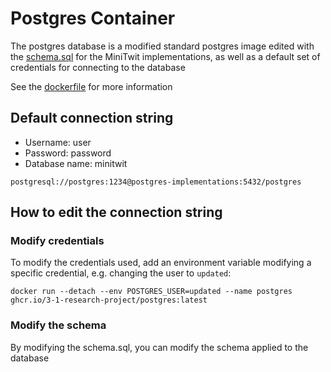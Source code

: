 # Postgres Container

The postgres database is a modified standard postgres image edited with the [schema.sql](./schema.sql) for the MiniTwit implementations, as well as a default set of credentials for connecting to the database

See the [dockerfile](./dockerfile) for more information

## Default connection string

- Username: user
- Password: password
- Database name: minitwit

`postgresql://postgres:1234@postgres-implementations:5432/postgres`

## How to edit the connection string

### Modify credentials

To modify the credentials used, add an environment variable modifying a specific credential, e.g. changing the user to `updated`:

`docker run --detach --env POSTGRES_USER=updated --name postgres ghcr.io/3-1-research-project/postgres:latest`

### Modify the schema

By modifying the schema.sql, you can modify the schema applied to the database
